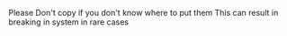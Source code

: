 Please Don't copy if you don't know where to put them
This can result in breaking in system in rare cases
